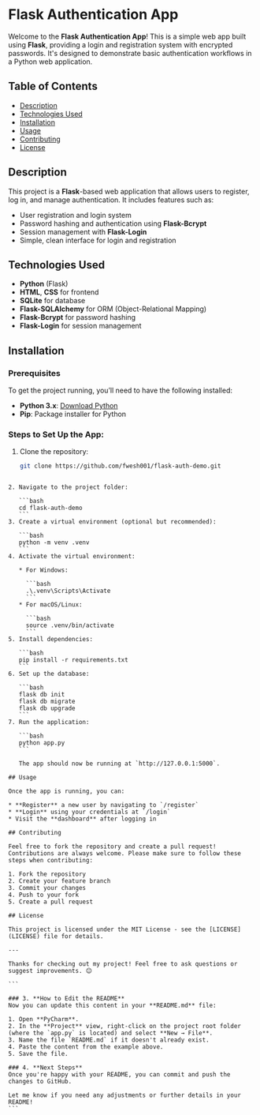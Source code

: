# Flask Authentication App

Welcome to the **Flask Authentication App**! This is a simple web app built using **Flask**, providing a login and registration system with encrypted passwords. It's designed to demonstrate basic authentication workflows in a Python web application.

## Table of Contents
- [Description](#description)
- [Technologies Used](#technologies-used)
- [Installation](#installation)
- [Usage](#usage)
- [Contributing](#contributing)
- [License](#license)

## Description

This project is a **Flask**-based web application that allows users to register, log in, and manage authentication. It includes features such as:
- User registration and login system
- Password hashing and authentication using **Flask-Bcrypt**
- Session management with **Flask-Login**
- Simple, clean interface for login and registration

## Technologies Used

- **Python** (Flask)
- **HTML**, **CSS** for frontend
- **SQLite** for database
- **Flask-SQLAlchemy** for ORM (Object-Relational Mapping)
- **Flask-Bcrypt** for password hashing
- **Flask-Login** for session management

## Installation

### Prerequisites

To get the project running, you’ll need to have the following installed:
- **Python 3.x**: [Download Python](https://www.python.org/downloads/)
- **Pip**: Package installer for Python

### Steps to Set Up the App:

1. Clone the repository:
   ```bash
   git clone https://github.com/fwesh001/flask-auth-demo.git
````

2. Navigate to the project folder:

   ```bash
   cd flask-auth-demo
   ```
3. Create a virtual environment (optional but recommended):

   ```bash
   python -m venv .venv
   ```
4. Activate the virtual environment:

   * For Windows:

     ```bash
     .\.venv\Scripts\Activate
     ```
   * For macOS/Linux:

     ```bash
     source .venv/bin/activate
     ```
5. Install dependencies:

   ```bash
   pip install -r requirements.txt
   ```
6. Set up the database:

   ```bash
   flask db init
   flask db migrate
   flask db upgrade
   ```
7. Run the application:

   ```bash
   python app.py
   ```

   The app should now be running at `http://127.0.0.1:5000`.

## Usage

Once the app is running, you can:

* **Register** a new user by navigating to `/register`
* **Login** using your credentials at `/login`
* Visit the **dashboard** after logging in

## Contributing

Feel free to fork the repository and create a pull request! Contributions are always welcome. Please make sure to follow these steps when contributing:

1. Fork the repository
2. Create your feature branch
3. Commit your changes
4. Push to your fork
5. Create a pull request

## License

This project is licensed under the MIT License - see the [LICENSE](LICENSE) file for details.

---

Thanks for checking out my project! Feel free to ask questions or suggest improvements. 😊

```

### 3. **How to Edit the README**
Now you can update this content in your **README.md** file:

1. Open **PyCharm**.
2. In the **Project** view, right-click on the project root folder (where the `app.py` is located) and select **New → File**.
3. Name the file `README.md` if it doesn't already exist.
4. Paste the content from the example above.
5. Save the file.

### 4. **Next Steps**
Once you're happy with your README, you can commit and push the changes to GitHub.

Let me know if you need any adjustments or further details in your README!
```
